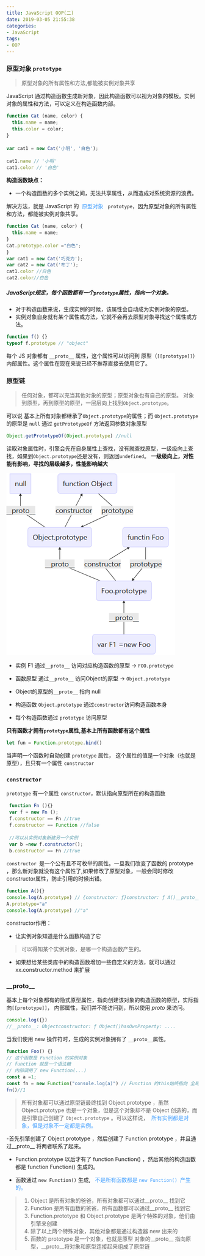 ```yaml
---
title: JavaScript OOP(二)
date: 2019-03-05 21:55:38
categories:
- JavaScript
tags: 
- OOP
---
```

### 原型对象 `prototype`
> 原型对象的所有属性和方法,都能被实例对象共享

JavaScript 通过构造函数生成新对象，因此构造函数可以视为对象的模板。实例对象的属性和方法，可以定义在构造函数内部。
```javascript
function Cat (name, color) {
  this.name = name;
  this.color = color;
}

var cat1 = new Cat('小明', '白色');

cat1.name // '小明'
cat1.color // '白色'
```


**构造函数缺点：**
- 一个构造函数的多个实例之间，无法共享属性，从而造成对系统资源的浪费。

解决方法，就是 JavaScript 的<label style="color:#409eff; padding: 0 8px;">原型对象</label> `prototype`，因为原型对象的所有属性和方法，都能被实例对象共享。

```javascript
function Cat (name, color) {
  this.name = name;
}
Cat.prototype.color ="白色";
}
var cat1 = new Cat('巧克力');
var cat2 = new Cat('布丁');
cat1.color //白色
cat2.color//白色
```
##### JavaScript规定，每个函数都有一个`prototype`属性，指向一个对象。

- 对于构造函数来说，生成实例的时候，该属性会自动成为实例对象的原型。
- 实例对象自身就有某个属性或方法，它就不会再去原型对象寻找这个属性或方法。


```javascript
function f() {}
typeof f.prototype // "object"
```
每个 JS 对象都有 `__proto__` 属性，这个属性可以访问到  原型（`[[prototype]]`） 内部属性。这个属性在现在来说已经不推荐直接去使用它了。

### 原型链

> 任何对象，都可以充当其他对象的原型；原型对象也有自己的原型。
对象到原型，再到原型的原型，一层层向上找到`Object.prototype`。

可以说 <label>基本上所有对象都继承了`Object.prototype`的属性；</label>而 `Object.prototype` 的原型是 `null` 
通过 `getPrototypeOf` 方法返回参数对象原型
```javascript
Object.getPrototypeOf(Object.prototype) //null 
```
<label>读取对象属性时，引擎会先在自身属性上查找，没有就查找原型，一级级向上查找，如果到`Object.prototype`还是没有，则返回`undefined`。
**一级级向上，对性能有影响，寻找的层级越多，性能影响越大**

![原型链](../static/img/prototype.png)
- 实例 F1 通过`__proto__` 访问对应构造函数的原型 ->  `FOO.prototype`

- 函数原型 通过`__proto__` 访问Object的原型 ->  `Object.prototype`

- Object的原型的`__proto__`  指向 null

- 构造函数  `Object.prototype` 通过`constructor`访问构造函数本身

- 每个构造函数通过 `prototype` 访问原型

**只有函数才拥有`prototype`属性,<label >基本上</label>所有函数都有这个属性**

```javascript
let fun = Function.prototype.bind()
```
当声明一个函数时自动创建 `prototype` 属性，
这个属性的值是一个对象（也就是原型），且只有一个属性 `constructor`


### `constructor`
 `prototype` 有一个属性 `constructor`，默认指向原型所在的构造函数

 ```JavaScript
  function Fn (){}
  var f = new Fn ();
  f.constructor == Fn //true
  f.constructor == Function //false

  //可以从实例对象新建另一个实例
  var b =new f.constructor();
  b.constructor == Fn //true
 ```
 `constructor `是一个公有且不可枚举的属性。一旦我们改变了函数的 prototype ，那么新对象就没有这个属性了,如果修改了原型对象，一般会同时修改constructor属性，防止引用的时候出错。

```javascript
function A(){}
console.log(A.prototype) // {constructor: ƒ}constructor: ƒ A()__proto__: Object
A.prototype="a"
console.log(A.prototype) //"a"
```
constructor作用：
- 让实例对象知道是什么函数构造了它
 > 可以得知某个实例对象，是哪一个构造函数产生的。
- 如果想给某些类库中的构造函数增加一些自定义的方法，就可以通过 xx.constructor.method 来扩展

###  \_\_proto\_\_
基本上每个对象都有的隐式原型属性，指向创建该对象的构造函数的原型，实际指向`[[prototype]]`， 内部属性，我们并不能访问到，所以使用 _proto_ 来访问。
```javascript
console.log({})
//__proto__: Objectconstructor: ƒ Object()hasOwnProperty: ....

```
当我们使用 new 操作符时，生成的实例对象拥有了 `__proto__`属性。
```javascript
function Foo() {}
// 这个函数是 Function 的实例对象
// function 就是一个语法糖
// 内部调用了 new Function(...)
const a =1;
const fn = new Function("console.log(a)") // Function 的this始终指向 全局对象，除非手动改变this指向
fn()//1
```
> 所有对象都可以通过原型链最终找到 Object.prototype ，虽然 Object.prototype 也是一个对象，但是这个对象却不是 Object 创造的，而是引擎自己创建了 `Object.prototype` 。可以这样说，<label style="color:#409eff; padding: 0 8px;">所有实例都是对象，但是对象不一定都是实例。</label>

-首先引擎创建了 Object.prototype ，然后创建了 Function.prototype ，并且通过__proto__ 将两者联系了起来。

- Function.prototype 以后才有了 function Function() ，然后其他的构造函数都是 function Function() 生成的。

- 函数通过 `new Function()` 生成,
<label style="color:#409eff; padding: 0 8px;" >不是所有函数都是 `new Function() `产生的。</label>



>  1. Object 是所有对象的爸爸，所有对象都可以通过__proto__ 找到它
>  2. Function 是所有函数的爸爸，所有函数都可以通过__proto__ 找到它
>  3. Function.prototype 和 Object.prototype 是两个特殊的对象，他们由引擎来创建
>  4. 除了以上两个特殊对象，其他对象都是通过构造器 new 出来的
>  5. 函数的 prototype 是一个对象，也就是原型
对象的__proto__ 指向原型，__proto__将对象和原型连接起来组成了原型链




